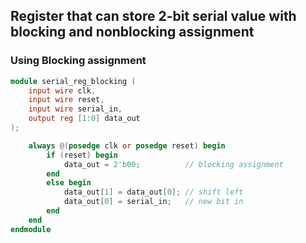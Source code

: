 ## Register that can store 2-bit serial value with blocking and nonblocking assignment
### Using Blocking assignment
```verilog
module serial_reg_blocking (
    input wire clk,
    input wire reset,
    input wire serial_in,
    output reg [1:0] data_out
);

    always @(posedge clk or posedge reset) begin
        if (reset) begin
            data_out = 2'b00;          // blocking assignment
        end 
        else begin
            data_out[1] = data_out[0]; // shift left
            data_out[0] = serial_in;   // new bit in
        end
    end
endmodule
```

